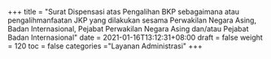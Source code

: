 +++
title = "Surat Dispensasi atas Pengalihan BKP sebagaimana atau pengalihmanfaatan JKP yang dilakukan sesama Perwakilan Negara Asing, Badan Internasional, Pejabat Perwakilan Negara Asing dan/atau Pejabat Badan Internasional"
date = 2021-01-16T13:12:31+08:00
draft = false
weight = 120
toc = false
categories ="Layanan Administrasi"
+++